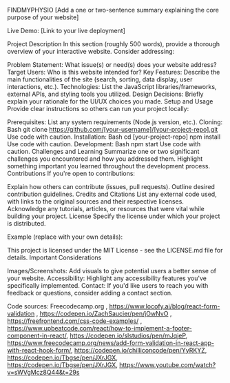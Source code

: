 FINDMYPHYSIO
[Add a one or two-sentence summary explaining the core purpose of your website]

Live Demo: [Link to your live deployment]

Project Description
In this section (roughly 500 words), provide a thorough overview of your interactive website. Consider addressing:

Problem Statement: What issue(s) or need(s) does your website address?
Target Users: Who is this website intended for?
Key Features: Describe the main functionalities of the site (search, sorting, data display, user interactions, etc.).
Technologies: List the JavaScript libraries/frameworks, external APIs, and styling tools you utilized.
Design Decisions: Briefly explain your rationale for the UI/UX choices you made.
Setup and Usage
Provide clear instructions so others can run your project locally:

Prerequisites: List any system requirements (Node.js version, etc.).
Cloning:
Bash
git clone https://github.com/[your-username]/[your-project-repo].git
Use code with caution.
Installation:
Bash
cd [your-project-repo]
npm install
Use code with caution.
Development:
Bash
npm start
Use code with caution.
Challenges and Learning
Summarize one or two significant challenges you encountered and how you addressed them.
Highlight something important you learned throughout the development process.
Contributions
If you're open to contributions:

Explain how others can contribute (issues, pull requests).
Outline desired contribution guidelines.
Credits and Citations
List any external code used, with links to the original sources and their respective licenses.
Acknowledge any tutorials, articles, or resources that were vital while building your project.
License
Specify the license under which your project is distributed.

Example (replace with your own details):

This project is licensed under the MIT License - see the LICENSE.md file for details.
Important Considerations

Images/Screenshots: Add visuals to give potential users a better sense of your website.
Accessibility: Highlight any accessibility features you've specifically implemented.
Contact: If you'd like users to reach you with feedback or questions, consider adding a contact section.

Code sources: Freecodecamp.org , https://www.locofy.ai/blog/react-form-validation , https://codepen.io/ZachSaucier/pen/jOwNvO , https://freefrontend.com/css-code-examples/ , https://www.upbeatcode.com/react/how-to-implement-a-footer-component-in-react/,
https://codepen.io/slstudios/pen/mJqjeP,
https://www.freecodecamp.org/news/add-form-validation-in-react-app-with-react-hook-form/, https://codepen.io/chilliconcode/pen/YyRKYZ, https://codepen.io/Tbgse/pen/JXrJGX, https://codepen.io/Tbgse/pen/JXrJGX, https://www.youtube.com/watch?v=sWVgMcz8Q44&t=29s
